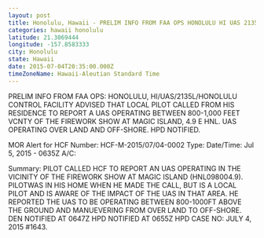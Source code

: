 ```yaml
---
layout: post
title: Honolulu, Hawaii - PRELIM INFO FROM FAA OPS HONOLULU HI UAS 2135L HONOLULU CONTROL FACILITY ADVISED THAT LOCAL
categories: hawaii honolulu
latitude: 21.3069444
longitude: -157.8583333
city: Honolulu
state: Hawaii
date: 2015-07-04T20:35:00.000Z
timeZoneName: Hawaii-Aleutian Standard Time
---
```


PRELIM INFO FROM FAA OPS: HONOLULU, HI/UAS/2135L/HONOLULU CONTROL FACILITY ADVISED THAT LOCAL PILOT CALLED FROM HIS RESIDENCE TO REPORT A UAS OPERATING BETWEEN 800-1,000 FEET VCNTY OF THE FIREWORK SHOW AT MAGIC ISLAND, 4.9 E HNL. UAS OPERATING OVER LAND AND OFF-SHORE. HPD NOTIFIED. 



MOR Alert for HCF
Number: HCF-M-2015/07/04-0002
Type: 
Date/Time: Jul 5, 2015 - 0635Z
A/C: 

Summary: PILOT CALLED HCF TO REPORT AN UAS OPERATING IN THE VICINITY OF THE FIREWORK SHOW AT MAGIC ISLAND (HNL098004.9). PILOTWAS IN HIS HOME WHEN HE MADE THE CALL, BUT IS A LOCAL PILOT  AND IS AWARE OF THE IMPACT OF THE UAS IN THAT AREA. HE REPORTED THE UAS TO BE OPERATING BETWEEN 800-1000FT ABOVE THE GROUND AND MANUEVERING FROM OVER LAND TO OFF-SHORE. DEN NOTIFIED AT 0647Z HPD NOTIFIED AT 0655Z HPD CASE NO: JULY 4, 2015 #1643.